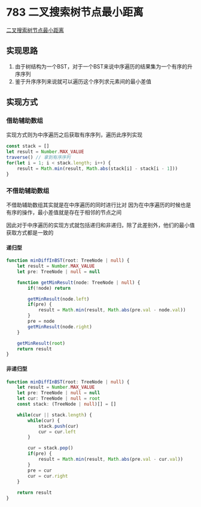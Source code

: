 # 783 二叉搜索树节点最小距离

[二叉搜索树节点最小距离](https://leetcode.cn/problems/minimum-distance-between-bst-nodes/)

## 实现思路

1. 由于树结构为一个BST，对于一个BST来说中序遍历的结果集为一个有序的升序序列
2. 鉴于升序序列来说就可以遍历这个序列求元素间的最小差值

## 实现方式

### 借助辅助数组

实现方式则为中序遍历之后获取有序序列，遍历此序列实现

``` typescript
const stack = []
let result = Number.MAX_VALUE
traverse() // 拿到有序序列
for(let i = 1; i < stack.length; i++) {
    result = Math.min(result, Math.abs(stack[i] - stack[i - 1]))
}
```

### 不借助辅助数组

不借助辅助数组其实就是在中序遍历的同时进行比对
因为在中序遍历的时候也是有序的操作，最小差值就是存在于相邻的节点之间

因此对于中序遍历的实现方式就包括递归和非递归，除了此差别外，他们的最小值获取方式都是一致的

#### 递归型

``` typescript
function minDiffInBST(root: TreeNode | null) {
    let result = Number.MAX_VALUE
    let pre: TreeNode | null = null

    function getMinResult(node: TreeNode | null) {
        if(!node) return 

        getMinResult(node.left)
        if(pre) {
            result = Math.min(result, Math.abs(pre.val - node.val))
        }
        pre = node 
        getMinResult(node.right)
    }

    getMinResult(root)
    return result
}

```

#### 非递归型

``` typescript
function minDiffInBST(root: TreeNode | null) {
    let result = Number.MAX_VALUE
    let pre: TreeNode | null = null
    let cur: TreeNode | null = root 
    const stack: (TreeNode | null)[] = []

    while(cur || stack.length) {
        while(cur) {
            stack.push(cur)
            cur = cur.left
        }

        cur = stack.pop()
        if(pre) {
            result = Math.min(result, Math.abs(pre.val - cur.val))
        }
        pre = cur 
        cur = cur.right
    }
    
    return result
}

```
